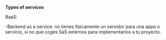**Types of services**

BaaS:

-Backend as a service: no tienes físicamente un servidor para una appa o servicio, si no que coges SaS externos para implementarlos a tu proyecto.

